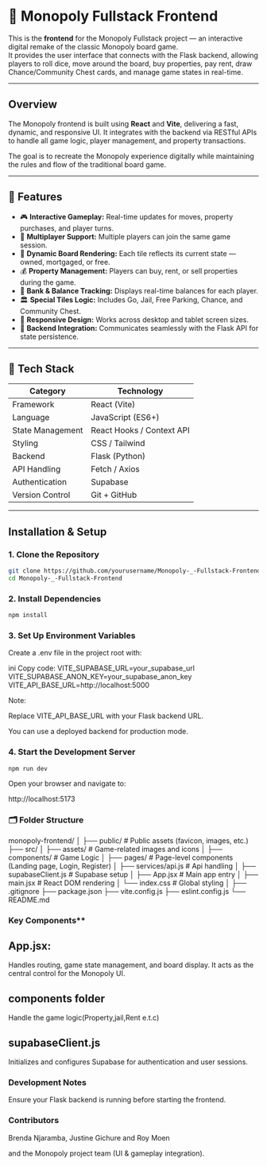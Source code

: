 # 🎲 Monopoly Fullstack Frontend

This is the **frontend** for the Monopoly Fullstack project — an interactive digital remake of the classic Monopoly board game.  
It provides the user interface that connects with the Flask backend, allowing players to roll dice, move around the board, buy properties, pay rent, draw Chance/Community Chest cards, and manage game states in real-time.

---

##  Overview

The Monopoly frontend is built using **React** and **Vite**, delivering a fast, dynamic, and responsive UI. It integrates with the backend via RESTful APIs to handle all game logic, player management, and property transactions.  

The goal is to recreate the Monopoly experience digitally while maintaining the rules and flow of the traditional board game.

---

## 🚀 Features

- 🎮 **Interactive Gameplay:** Real-time updates for moves, property purchases, and player turns.  
- 👥 **Multiplayer Support:** Multiple players can join the same game session.  
- 🧩 **Dynamic Board Rendering:** Each tile reflects its current state — owned, mortgaged, or free.  
- 💰 **Property Management:** Players can buy, rent, or sell properties during the game.  
- 🏦 **Bank & Balance Tracking:** Displays real-time balances for each player.  
- 🏛️ **Special Tiles Logic:** Includes Go, Jail, Free Parking, Chance, and Community Chest.  
- 📱 **Responsive Design:** Works across desktop and tablet screen sizes.  
- 🔗 **Backend Integration:** Communicates seamlessly with the Flask API for state persistence.  

---

## 🧠 Tech Stack

| Category | Technology |
|-----------|-------------|
| Framework | React (Vite) |
| Language | JavaScript (ES6+) |
| State Management | React Hooks / Context API |
| Styling | CSS / Tailwind |
| Backend | Flask (Python) |
| API Handling | Fetch / Axios |
| Authentication | Supabase |
| Version Control | Git + GitHub |

---

##  Installation & Setup

### 1. Clone the Repository
```bash
git clone https://github.com/yourusername/Monopoly-_-Fullstack-Frontend.git
cd Monopoly-_-Fullstack-Frontend
```
### 2. Install Dependencies
```bash
npm install
```
### 3. Set Up Environment Variables
Create a .env file in the project root with:

ini
Copy code:
VITE_SUPABASE_URL=your_supabase_url
VITE_SUPABASE_ANON_KEY=your_supabase_anon_key
VITE_API_BASE_URL=http://localhost:5000

 Note:

Replace VITE_API_BASE_URL with your Flask backend URL.

You can use a deployed backend for production mode.

### 4. Start the Development Server
```bash
npm run dev
```
Open your browser and navigate to:

http://localhost:5173

### 🗂 Folder Structure

monopoly-frontend/
│
├── public/                 # Public assets (favicon, images, etc.)
├── src/
│   ├── assets/             # Game-related images and icons
│   ├── components/         # Game Logic
│   ├── pages/              # Page-level components (Landing page, Login, Register)
│   ├── services/api.js     # Api handling
│   ├── supabaseClient.js   # Supabase setup
│   ├── App.jsx             # Main app entry
│   ├── main.jsx            # React DOM rendering
│   └── index.css           # Global styling
│
├── .gitignore
├── package.json
├── vite.config.js
├── eslint.config.js
└── README.md

 ### Key Components**

 ## App.jsx:
Handles routing, game state management, and board display. It acts as the central control for the Monopoly UI.

 ## components folder
Handle the game logic(Property,jail,Rent e.t.c)

 ## supabaseClient.js
Initializes and configures Supabase for authentication and user sessions.


 ### Development Notes
Ensure your Flask backend is running before starting the frontend.


 ### Contributors
Brenda Njaramba, Justine Gichure and Roy Moen

and the Monopoly project team (UI & gameplay integration).

